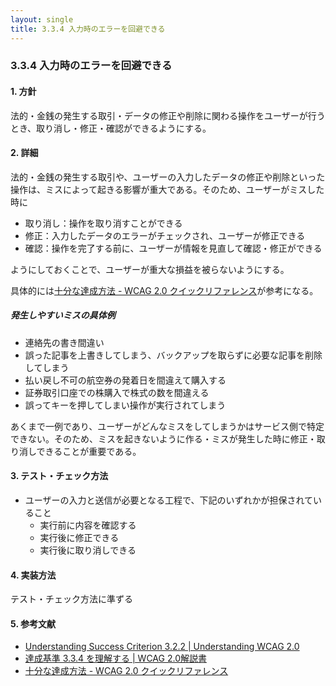 ```yaml
---
layout: single
title: 3.3.4 入力時のエラーを回避できる
---
```


### 3.3.4 入力時のエラーを回避できる

#### 1. 方針

法的・金銭の発生する取引・データの修正や削除に関わる操作をユーザーが行うとき、取り消し・修正・確認ができるようにする。

#### 2. 詳細

法的・金銭の発生する取引や、ユーザーの入力したデータの修正や削除といった操作は、ミスによって起きる影響が重大である。そのため、ユーザーがミスした時に

- 取り消し：操作を取り消すことができる
- 修正：入力したデータのエラーがチェックされ、ユーザーが修正できる
- 確認：操作を完了する前に、ユーザーが情報を見直して確認・修正ができる

ようにしておくことで、ユーザーが重大な損益を被らないようにする。

具体的には[十分な達成方法 - WCAG 2.0 クイックリファレンス](https://waic.jp/docs/WCAG20/quickref/?showtechniques=334#qr-minimize-error-reversible)が参考になる。

##### 発生しやすいミスの具体例

- 連絡先の書き間違い
- 誤った記事を上書きしてしまう、バックアップを取らずに必要な記事を削除してしまう
- 払い戻し不可の航空券の発着日を間違えて購入する
- 証券取引口座での株購入で株式の数を間違える
- 誤ってキーを押してしまい操作が実行されてしまう

あくまで一例であり、ユーザーがどんなミスをしてしまうかはサービス側で特定できない。そのため、ミスを起きないように作る・ミスが発生した時に修正・取り消しできることが重要である。

#### 3. テスト・チェック方法

- ユーザーの入力と送信が必要となる工程で、下記のいずれかが担保されていること
  - 実行前に内容を確認する
  - 実行後に修正できる
  - 実行後に取り消しできる


#### 4. 実装方法

テスト・チェック方法に準ずる

#### 5. 参考文献

- [Understanding Success Criterion 3.2.2 | Understanding WCAG 2.0](https://www.w3.org/TR/UNDERSTANDING-WCAG20/consistent-behavior-unpredictable-change.html)
- [達成基準 3.3.4 を理解する | WCAG 2.0解説書](https://waic.jp/docs/UNDERSTANDING-WCAG20/minimize-error-reversible.html)
- [十分な達成方法 - WCAG 2.0 クイックリファレンス](https://waic.jp/docs/WCAG20/quickref/?showtechniques=334#qr-minimize-error-reversible)
